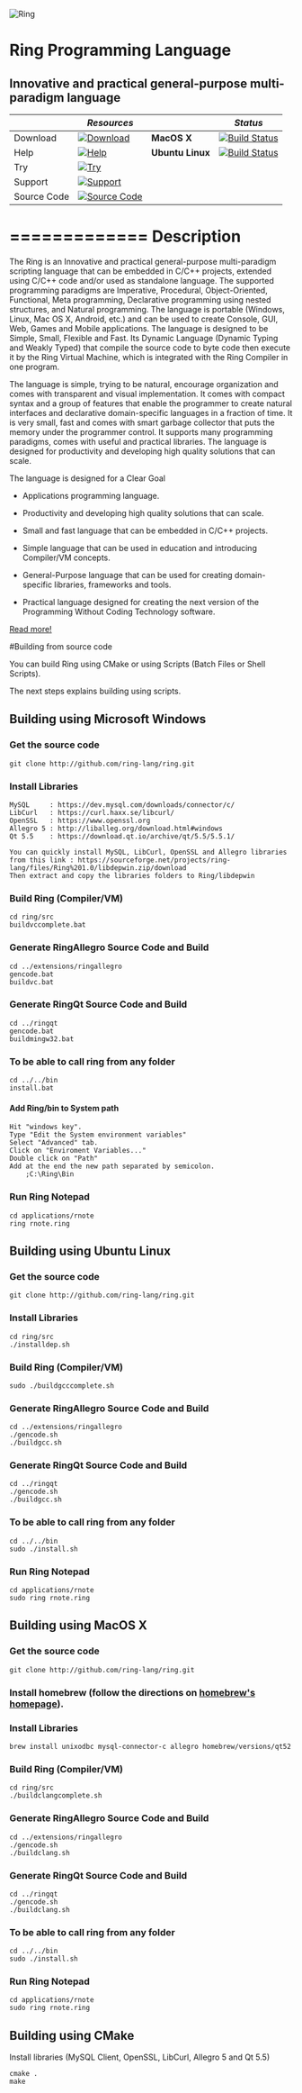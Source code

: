 ![Ring](http://ring-lang.sourceforge.net/thering.jpg)

# Ring Programming Language

## Innovative and practical general-purpose multi-paradigm language

||*Resources*||*Status*|
|---|---|---|---|             																															 
|Download |[![Download](https://img.shields.io/badge/binary%20release-version%201.0-brightgreen.svg)](http://ring-lang.sourceforge.net/download.html)|**MacOS X**      |[![Build Status](https://travis-ci.org/ring-lang/ring.png)](https://travis-ci.org/ring-lang/ring)|   
|Help |[![Help](https://img.shields.io/badge/documentation-version%201.0-orange.svg)](http://ring-lang.sourceforge.net/doc/index.html)|**Ubuntu Linux** |[![Build Status](https://travis-ci.org/ring-lang/ring.png)](https://travis-ci.org/ring-lang/ring)|                  
|Try |[![Try](https://img.shields.io/badge/interactive%20ring-use%20online-green.svg)](http://ring-lang.sourceforge.net/cgi-bin/ringlang.cgi)|
|Support |[![Support](https://img.shields.io/badge/group-ask%20questions-yellowgreen.svg)](https://groups.google.com/forum/#!forum/ring-lang)|
|Source Code |[![Source Code](https://img.shields.io/badge/release-version%201.0-blue.svg)](https://github.com/ring-lang/ring/releases)|

=============
Description
=============

The Ring is an Innovative and practical general-purpose multi-paradigm scripting language that
can be embedded in C/C++ projects, extended using C/C++ code and/or used as standalone language.
The supported programming paradigms are Imperative, Procedural, Object-Oriented, Functional,
Meta programming, Declarative programming using nested structures, and Natural programming.
The language is portable (Windows, Linux, Mac OS X, Android, etc.) and can be used to create
Console, GUI, Web, Games and Mobile applications. 
The language is designed to be Simple, Small, Flexible and Fast. 
Its Dynamic Language (Dynamic Typing and Weakly Typed) that compile the source code to
byte code then execute it by the Ring Virtual Machine, which is integrated with the
Ring Compiler in one program. 

The language is simple, trying to be natural, encourage organization and comes with 
transparent and visual implementation. It comes with compact syntax and a group of features that
enable the programmer to create natural interfaces and declarative domain-specific 
languages in a fraction of time. It is very small, fast and comes with smart garbage
collector that puts the memory under the programmer control. It supports many 
programming paradigms, comes with useful and practical libraries. The language is
designed for productivity and developing high quality solutions that can scale.

The language is designed for a Clear Goal

* Applications programming language.

* Productivity and developing high quality solutions that can scale.

* Small and fast language that can be embedded in C/C++ projects.

* Simple language that can be used in education and introducing Compiler/VM concepts.

* General-Purpose language that can be used for creating domain-specific libraries, frameworks and tools.

* Practical language designed for creating the next version of the Programming Without Coding Technology software.

[Read more!](http://ring-lang.sourceforge.net/#why)

#Building from source code

You can build Ring using CMake or using Scripts (Batch Files or Shell Scripts).

The next steps explains building using scripts.

## Building using Microsoft Windows 

### Get the source code

	git clone http://github.com/ring-lang/ring.git
	
### Install Libraries 
	
	MySQL     : https://dev.mysql.com/downloads/connector/c/
	LibCurl   : https://curl.haxx.se/libcurl/
	OpenSSL   : https://www.openssl.org
	Allegro 5 : http://liballeg.org/download.html#windows
	Qt 5.5    : https://download.qt.io/archive/qt/5.5/5.5.1/
	
	You can quickly install MySQL, LibCurl, OpenSSL and Allegro libraries 
	from this link : https://sourceforge.net/projects/ring-lang/files/Ring%201.0/libdepwin.zip/download
	Then extract and copy the libraries folders to Ring/libdepwin
	
### Build Ring (Compiler/VM)
	
	cd ring/src
	buildvccomplete.bat
	
### Generate RingAllegro Source Code and Build 
	
	cd ../extensions/ringallegro
	gencode.bat
	buildvc.bat
	
### Generate RingQt Source Code and Build
	
	cd ../ringqt
	gencode.bat
	buildmingw32.bat

### To be able to call ring from any folder 
	
	cd ../../bin
	install.bat
	
#### Add Ring/bin to System path

	Hit "windows key".
	Type "Edit the System environment variables"
	Select "Advanced" tab.
	Click on "Enviroment Variables..."
	Double click on "Path"
	Add at the end the new path separated by semicolon. 
		;C:\Ring\Bin
	
### Run Ring Notepad
	
	cd applications/rnote
	ring rnote.ring

## Building using Ubuntu Linux 

### Get the source code

	git clone http://github.com/ring-lang/ring.git
	
### Install Libraries 
	
	cd ring/src
	./installdep.sh 
	
### Build Ring (Compiler/VM)
	
	sudo ./buildgcccomplete.sh
	
### Generate RingAllegro Source Code and Build 
	
	cd ../extensions/ringallegro
	./gencode.sh
	./buildgcc.sh

	
### Generate RingQt Source Code and Build
	
	cd ../ringqt
	./gencode.sh
	./buildgcc.sh

### To be able to call ring from any folder 
	cd ../../bin
	sudo ./install.sh
	
### Run Ring Notepad
	
	cd applications/rnote
	sudo ring rnote.ring

	
## Building using MacOS X

### Get the source code

	git clone http://github.com/ring-lang/ring.git
	
### Install homebrew (follow the directions on [homebrew's homepage](http://brew.sh/)).
	
### Install Libraries 
	
	brew install unixodbc mysql-connector-c allegro homebrew/versions/qt52
	
### Build Ring (Compiler/VM)
	
	cd ring/src
	./buildclangcomplete.sh
	
	
### Generate RingAllegro Source Code and Build 
	
	cd ../extensions/ringallegro
	./gencode.sh
	./buildclang.sh

	
### Generate RingQt Source Code and Build
	
	cd ../ringqt
	./gencode.sh
	./buildclang.sh

### To be able to call ring from any folder 
	cd ../../bin
	sudo ./install.sh
	
### Run Ring Notepad
	
	cd applications/rnote
	sudo ring rnote.ring
	

## Building using CMake 

Install libraries (MySQL Client, OpenSSL, LibCurl, Allegro 5 and Qt 5.5)

	cmake .
	make
